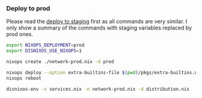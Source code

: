 ### Deploy to prod

Please read the [deploy to staging](/deploystaging.md) first as all
commands are very similar. I only show a summary of the commands with
staging variables replaced by prod ones.

```bash
export NIXOPS_DEPLOYMENT=prod
export DISNIXOS_USE_NIXOPS=1

nixops create ./network-prod.nix -d prod

nixops deploy --option extra-builtins-file $(pwd)/pkgs/extra-builtins.nix
nixops reboot

disnixos-env -s services.nix -n network-prod.nix -d distribution.nix
```

